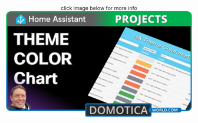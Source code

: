 <center>click image below for more info</center>
<a href="https://www.domoticaworld.com/homeassistant/ha-theme-colorchart/" target="_blank"><img src="https://raw.githubusercontent.com/DJF3/My-Image-Repo/refs/heads/main/2025-06jun-HAThemeColorchart.webp"/></a>

